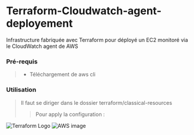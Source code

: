 # Terraform-Cloudwatch-agent-deployement
Infrastructure fabriquée avec Terraform pour déployé un EC2 monitoré via le CloudWatch agent de AWS

### Pré-requis
> - Téléchargement de aws cli

### Utilisation
> Il faut se diriger dans le dossier terraform/classical-resources
>> Pour apply la configuration : 

![Terraform Logo](https://blog.stephane-robert.info/img/Terraform-logo-small.png)
![AWS image](https://www.theeggbrussels.com/wp-content/uploads/2018/05/logo-AWS-300x192.png)


